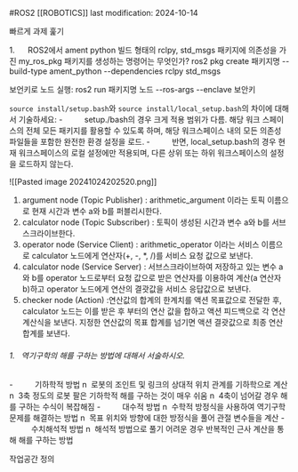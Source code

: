 #ROS2 
[[ROBOTICS]]
last modification: 2024-10-14

빠르게 과제 훑기

1.      ROS2에서 ament python 빌드 형태의 rclpy, std_msgs 패키지에 의존성을 가진 my_ros_pkg 패키지를 생성하는 명령어는 무엇인가?
ros2 pkg create 패키지명 --build-type ament_python --dependencies rclpy std_msgs

보언키로 노드 실행:
ros2 run 패키지명 노드 --ros-args --enclave 보안키

`source install/setup.bash`와 `source install/local_setup.bash`의 차이에 대해서 기술하세요:
-          setup./bash의 경우 크게 적용 범위가 다름. 해당 워크 스페이스의 전체 모든 패키지를 활용할 수 있도록 하며, 해당 워크스페이스 내의 모든 의존성 파일들을 포함한 완전한 환경 설정을 로드.
-          반면, local_setup.bash의 경우 현재 워크스페이스의 로컬 설정에만 적용되며, 다른 상위 또는 하위 워크스페이스의 설정을 로드하지 않는다.

![[Pasted image 20241024202520.png]]
1) argument node (Topic Publisher)
: arithmetic_argument 이라는 토픽 이름으로 현재 시간과 변수 a와 b를 퍼블리시한다.
2) calculator node (Topic Subscriber)
: 토픽이 생성된 시간과 변수 a와 b를 서브스크라이브한다.
3) operator node (Service Client)
: arithmetic_operator 이라는 서비스 이름으로 calculator 노드에게 연산자(+, -, *, /)를 서비스 요청 값으로 보낸다.
4) calculator node (Service Server)
: 서브스크라이브하여 저장하고 있는 변수 a와 b를 operator 노드로부터 요청 값으로 받은 연산자를 이용하여 계산(a 연산자 b)하고 operator 노드에게 연산의 결괏값을 서비스 응답값으로 보낸다.
5) checker node (Action)
​:연산값의 합계의 한계치를 액션 목표값으로 전달한 후, calculator 노드는 이를 받은 후 부터의 연산 값을 합하고 액션 피드백으로 각 연산 계산식을 보낸다. 지정한 연산값의 목표 합계를 넘기면 액션 결괏값으로 최종 연산 합계를 보낸다.

###### 1.   역기구학의 해를 구하는 방법에 대해서 서술하시오.
-          기하학적 방법
n  로봇의 조인트 및 링크의 상대적 위치 관계를 기하학으로 계산
n  3축 정도의 로봇 팔은 기하학적 해를 구하는 것이 매우 쉬움
n  4축이 넘어갈 경우 해를 구하는 수식이 복잡해짐
-          대수적 방법
n  수학적 방정식을 사용하여 역기구학 문제를 해결하는 방법
n  목표 위치와 방향에 대한 방정식을 풀어 관절 변수들을 계산
-          수치해석적 방법
n  해석적 방법으로 풀기 어려운 경우 반복적인 근사 계산을 통해 해를 구하는 방법

작업공간 정의